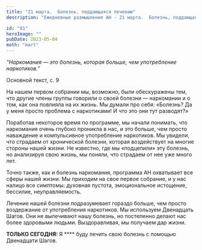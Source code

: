 ```yaml
---
title: "21 марта.  Болезнь, поддающаяся лечению"
description: "Ежедневные размышления АН - 21 марта.  Болезнь, поддающаяся лечению"

id: "81"
heroImage: ""
pubDate: 2023-05-04
moth: "mart"
---
```


_“Наркомания — это болезнь, которая больше, чем употребление наркотиков.”_

Основной текст, с. 9

На нашем первом собрании мы, возможно, были обескуражены тем, что другие члены
группы говорили о своей болезни — наркомании и о том, как она повлияла на их
жизнь. Мы думали про себя: «Болезнь? Да у меня просто проблема с наркотиками!
И что это они тут разводят?»

Поработав некоторое время по программе, мы начали понимать, что наркомания
очень глубоко проникла в нас, и это больше, чем просто наваждение и
компульсивное употребление наркотиков. Мы увидели, что страдаем от хронической
болезни, которая воздействует на многие стороны нашей жизни. Не известно, где
мы «подцепили» эту болезнь, но анализируя свою жизнь, мы поняли, что страдаем
от нее уже много лет.

Точно также, как и болезнь наркомания, программа АН охватывает все сферы нашей
жизни. Мы приходим на свое первое собрание, и у нас налицо все симптомы:
духовная пустота, эмоциональное истощение, бессилие, неуправляемость.

Лечение нашей болезни подразумевает гораздо больше, чем просто воздержание от
употребления наркотиков. Мы используем Двенадцать Шагов. Они не вылечивают
нашу болезнь, но постепенно делают нас более здоровыми людьми. Выздоравливая,
мы получаем дар жизни.

**ТОЛЬКО СЕГОДНЯ:** Я \*\*\*\* буду лечить свою болезнь с помощью Двенадцати
Шагов.
